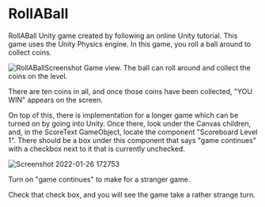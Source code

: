# RollABall
RollABall Unity game created by following an online Unity tutorial. This game uses the Unity Physics engine. In this game, you roll a ball around to collect coins.

![RollABallScreenshot](https://user-images.githubusercontent.com/70292904/151263621-401f0649-6569-4298-8c09-fe2251727cf9.png)
Game view. The ball can roll around and collect the coins on the level.

There are ten coins in all, and once those coins have been collected, "YOU WIN" appears on the screen.

On top of this, there is implementation for a longer game which can be turned on by going into Unity. Once there, look under the Canvas children, and, in the ScoreText GameObject, locate the component "Scoreboard Level 1". There should be a box under this component that says "game continues" with a checkbox next to it that is currently unchecked. 

![Screenshot 2022-01-26 172753](https://user-images.githubusercontent.com/70292904/151264189-1de9a0b5-600d-49be-844f-75bf7906789a.png)

Turn on "game continues" to make for a stranger game.

Check that check box, and you will see the game take a rather strange turn.
